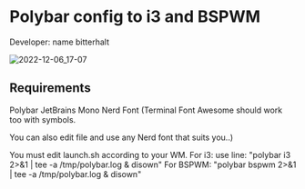# Polybar config to i3 and BSPWM 
Developer: name bitterhalt

![2022-12-06_17-07](https://user-images.githubusercontent.com/95308907/206005030-4a961646-29a1-43ad-8ed2-0b88d1d75e99.png)


## Requirements 
Polybar
JetBrains Mono Nerd Font (Terminal Font Awesome should work too with symbols.

You can also edit file and use any Nerd font that suits you..) 

You must edit launch.sh according to your WM. 
For i3: use line: "polybar i3 2>&1 | tee -a /tmp/polybar.log & disown"
For BSPWM: "polybar bspwm 2>&1 | tee -a /tmp/polybar.log & disown"

 
 
